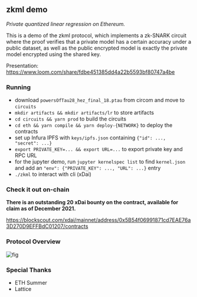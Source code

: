 ## zkml demo

_Private quantized linear regression on Ethereum._

This is a demo of the zkml protocol, which implements a zk-SNARK circuit where the proof verifies that a private model has a certain accuracy under a public dataset, as well as the public encrypted model is exactly the private model encrypted using the shared key. 

Presentation: https://www.loom.com/share/fdbe451385dd4a22b5593bf80747a4be

### Running

* download `powersOfTau28_hez_final_18.ptau` from circom and move to `circuits`
* `mkdir artifacts && mkdir artifacts/lr` to store artifacts
* `cd circuits && yarn prod` to build the circuits
* `cd eth && yarn compile && yarn deploy-{NETWORK}` to deploy the contracts
* set up Infura IPFS with `keys/ipfs.json` containing `{"id": ..., "secret": ...}`
* `export PRIVATE_KEY=... && export URL=...` to export private key and RPC URL
* for the jupyter demo, run `jupyter kernelspec list` to find `kernel.json` and add an `"env": {"PRIVATE_KEY": ..., "URL": ...}` entry
* `./zkml` to interact with cli (xDai)

### Check it out on-chain

**There is an outstanding 20 xDai bounty on the contract, available for claim as of December 2021.**

https://blockscout.com/xdai/mainnet/address/0x5B54f06991871cd7EAE76a3D270D9EFFBdC01207/contracts

### Protocol Overview

![fig](protocol_overview.jpg)

### Special Thanks

* ETH Summer
* Lattice
